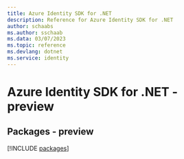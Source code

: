 ```yaml
---
title: Azure Identity SDK for .NET
description: Reference for Azure Identity SDK for .NET
author: schaabs
ms.author: sschaab
ms.data: 03/07/2023
ms.topic: reference
ms.devlang: dotnet
ms.service: identity
---
```

# Azure Identity SDK for .NET - preview
## Packages - preview
[!INCLUDE [packages](identity-index.md)]